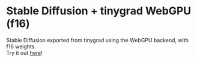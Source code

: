 # Stable Diffusion + tinygrad WebGPU (f16)

Stable Diffusion exported from tinygrad using the WebGPU backend, with f16 weights.<br>
Try it out [here](https://wpmed92.github.io/stable-diffusion-tinygrad-f16/)!